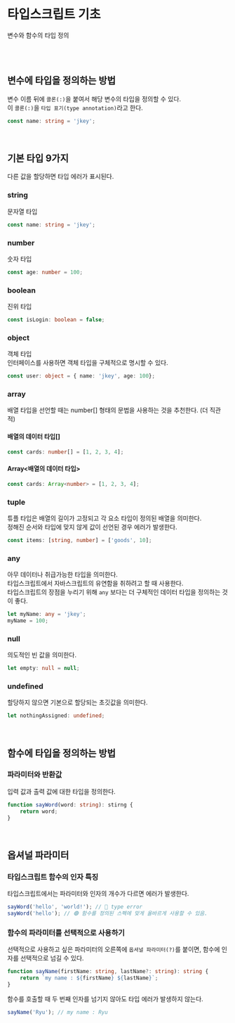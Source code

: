 # 타입스크립트 기초
변수와 함수의 타입 정의

<br/><br/>

## 변수에 타입을 정의하는 방법
변수 이름 뒤에 `콜론(:)`을 붙여서 해당 변수의 타입을 정의할 수 있다.<br/>
이 `콜론(:)`을 `타입 표기(type annotation)`라고 한다.
```typescript
const name: string = 'jkey';
```

<br/>

## 기본 타입 9가지
다른 값을 할당하면 타입 에러가 표시된다.
### string
문자열 타입
```typescript
const name: string = 'jkey';
```

### number
숫자 타입
```typescript
const age: number = 100;
```

### boolean
진위 타입
```typescript
const isLogin: boolean = false;
```

### object
객체 타입<br/>
인터페이스를 사용하면 객체 타입을 구체적으로 명시할 수 있다. 
```typescript
const user: object = { name: 'jkey', age: 100};
```

### array
배열 타입을 선언할 때는 number[] 형태의 문법을 사용하는 것을 추천한다. (더 직관적)

#### 배열의 데이터 타입[] 
```typescript
const cards: number[] = [1, 2, 3, 4];
```

#### Array<배열의 데이터 타입>
```typescript
const cards: Array<number> = [1, 2, 3, 4];
```

### tuple
튜플 타입은 배열의 길이가 고정되고 각 요소 타입이 정의된 배열을 의미한다.<br/>
정해진 순서와 타입에 맞지 않게 값이 선언된 경우 에러가 발생한다.
```typescript
const items: [string, number] = ['goods', 10];
```

### any
아무 데이터나 취급가능한 타입을 의미한다.<br/>
타입스크립트에서 자바스크립트의 유연함을 취하려고 할 때 사용한다.<br/>
타입스크립트의 장점을 누리기 위해 `any` 보다는 더 구체적인 데이터 타입을 정의하는 것이 좋다.
```typescript
let myName: any = 'jkey';
myName = 100;
```

### null
의도적인 빈 값을 의미한다.
```typescript
let empty: null = null;
```
### undefined

할당하지 않으면 기본으로 할당되는 초깃값을 의미한다.
```typescript
let nothingAssigned: undefined;
```

<br/>

## 함수에 타입을 정의하는 방법
### 파라미터와 반환값
입력 값과 출력 값에 대한 타입을 정의한다.
```typescript
function sayWord(word: string): stirng {
    return word;
}
```

<br/>

## 옵셔널 파라미터
### 타입스크립트 함수의 인자 특징
타입스크립트에서는 파라미터와 인자의 개수가 다르면 에러가 발생한다.
```typescript
sayWord('hello', 'world!'); // 🔴 type error
sayWord('hello'); // 🟢 함수를 정의된 스펙에 맞게 올바르게 사용할 수 있음.
```

### 함수의 파라미터를 선택적으로 사용하기
선택적으로 사용하고 싶은 파라미터의 오른쪽에 `옵셔널 파라미터(?)`를 붙이면, 함수에 인자를 선택적으로 넘길 수 있다.
```typescript
function sayName(firstName: string, lastName?: string): string {
    return `my name : ${firstName} ${lastName}`;
}
```
함수를 호출할 때 두 번째 인자를 넘기지 않아도 타입 에러가 발생하지 않는다.
```typescript
sayName('Ryu'); // my name : Ryu
```